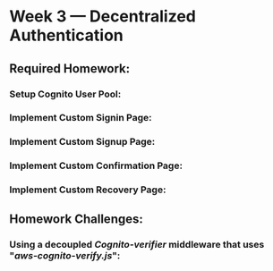 # Week 3 — Decentralized Authentication
## Required Homework:
### Setup Cognito User Pool:
### Implement Custom Signin Page:
### Implement Custom Signup Page:
### Implement Custom Confirmation Page:
### Implement Custom Recovery Page:
## Homework Challenges:
### Using a decoupled *Cognito-verifier* middleware that uses "*aws-cognito-verify.js*":
